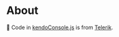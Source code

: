 ﻿# About

:pushpin: Code in [kendoConsole.js](https://demos.telerik.com/kendo-ui/content/shared/js/console.js?_ga=2.220469969.893971898.1678742033-1454623954.1677192228&_gl=1*g2665t*_ga*MTQ1NDYyMzk1NC4xNjc3MTkyMjI4*_ga_9JSNBCSF54*MTY3ODc0NTkyMC4zMy4wLjE2Nzg3NDU5MjguNTIuMC4w) is from [Telerik](https://www.telerik.com/).

